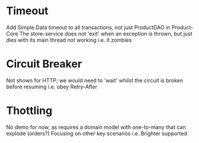 # Timeout #
Add Simple.Data timeout to all transactions, not just ProductDAO in Product-Core
The store-service does not 'exit' when an exception is thrown, but just dies with its main thread not working i.e. it zombies

# Circuit Breaker #
Not shown for HTTP; we would need to 'wait' whilst the circuit is broken before resuming i.e. obey Retry-After

# Thottling #
No demo for now, as requires a domain model with one-to-many that can explode (orders?)
Focusing on other key scenarios i.e. Brighter supported


